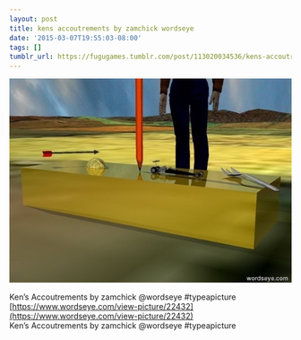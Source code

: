 ```yaml
---
layout: post
title: kens accoutrements by zamchick wordseye
date: '2015-03-07T19:55:03-08:00'
tags: []
tumblr_url: https://fugugames.tumblr.com/post/113020034536/kens-accoutrements-by-zamchick-wordseye
---
```

 ![](/tumblr_files/tumblr_nkvbvr0SXN1tgne1po1_640.jpg)  

Ken’s Accoutrements by zamchick @wordseye #typeapicture  
[https://www.wordseye.com/view-picture/22432](https://www.wordseye.com/view-picture/22432)  
Ken’s Accoutrements by zamchick @wordseye #typeapicture

